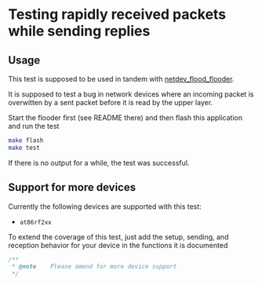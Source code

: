 # Testing rapidly received packets while sending replies

## Usage

This test is supposed to be used in tandem with [netdev_flood_flooder].

It is supposed to test a bug in network devices where an incoming packet is
overwitten by a sent packet before it is read by the upper layer.

Start the flooder first (see README there) and then flash this application and
run the test

```sh
make flash
make test
```

If there is no output for a while, the test was successful.

## Support for more devices
Currently the following devices are supported with this test:

- `at86rf2xx`

To extend the coverage of this test, just add the setup, sending, and reception
behavior for your device in the functions it is documented

```C
/**
 * @note    Please amend for more device support
 */
```

[netdev_flood_flooder]: ../netdev_flood_flooder/

